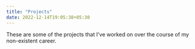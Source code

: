 ```yaml
---
title: "Projects"
date: 2022-12-14T19:05:38+05:30
---
```


These are some of the projects that I've worked on over the course of my non-existent career.
